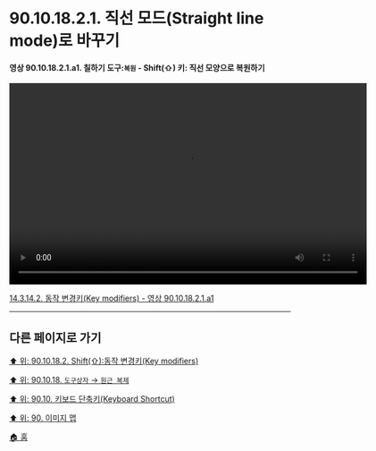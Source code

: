 # 90.10.18.2.1. 직선 모드(Straight line mode)로 바꾸기

<a id="90-10-18-02-01-a1"></a>

#### 영상 90.10.18.2.1.a1. 칠하기 도구:`복원` - Shift(⇧) 키: 직선 모양으로 복원하기
<video controls="controls" width="640" height="360" src="https://github.com/wonder13662/gimp/assets/15767104/8efe6ceb-ebdb-4140-ac3d-bd688fe51ab4"></video>

[14.3.14.2. 동작 변경키(Key modifiers) - 영상 90.10.18.2.1.a1](./14-03-14-02-key_modifiers.md#90-10-18-02-01-a1)

***

## 다른 페이지로 가기

[⬆️ 위: 90.10.18.2. Shift(⇧):동작 변경키(Key modifiers)](./90-10-18-02-00-key_modifier-shift.md)

[⬆️ 위: 90.10.18. `도구상자` → `원근 복제`](./90-10-18-00-tool_box-perspective_clone.md)

[⬆️ 위: 90.10. 키보드 단축키(Keyboard Shortcut)](./90-10-00-keyboard_shortcut.md)

[⬆️ 위: 90. 이미지 맵](./90-00-image-map.md)

[🏠 홈](./00-home.md)